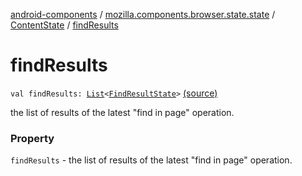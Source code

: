 [android-components](../../index.md) / [mozilla.components.browser.state.state](../index.md) / [ContentState](index.md) / [findResults](./find-results.md)

# findResults

`val findResults: `[`List`](https://kotlinlang.org/api/latest/jvm/stdlib/kotlin.collections/-list/index.html)`<`[`FindResultState`](../../mozilla.components.browser.state.state.content/-find-result-state/index.md)`>` [(source)](https://github.com/mozilla-mobile/android-components/blob/master/components/browser/state/src/main/java/mozilla/components/browser/state/state/ContentState.kt#L54)

the list of results of the latest "find in page" operation.

### Property

`findResults` - the list of results of the latest "find in page" operation.